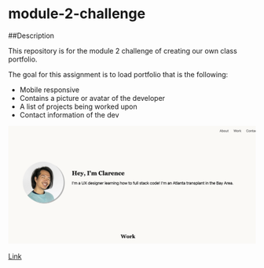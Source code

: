 # module-2-challenge

##Description

This repository is for the module 2 challenge of creating our own class portfolio.

The goal for this assignment is to load portfolio that is the following: 

- Mobile responsive
- Contains a picture or avatar of the developer
- A list of projects being worked upon 
- Contact information of the dev 


![Image](Screenshot.png)

[Link](https://hiclarence.github.io/class-portfolio/)
